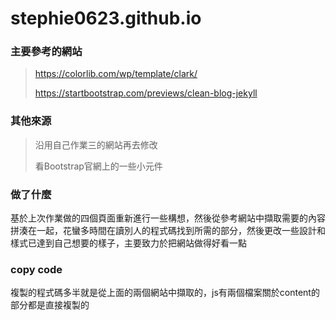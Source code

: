# stephie0623.github.io
### 主要參考的網站
> https://colorlib.com/wp/template/clark/
>
> https://startbootstrap.com/previews/clean-blog-jekyll
### 其他來源
> 沿用自己作業三的網站再去修改
>
> 看Bootstrap官網上的一些小元件

### 做了什麼
基於上次作業做的四個頁面重新進行一些構想，然後從參考網站中擷取需要的內容拼湊在一起，花蠻多時間在讀別人的程式碼找到所需的部分，然後更改一些設計和樣式已達到自己想要的樣子，主要致力於把網站做得好看一點

### copy code
複製的程式碼多半就是從上面的兩個網站中擷取的，js有兩個檔案關於content的部分都是直接複製的
